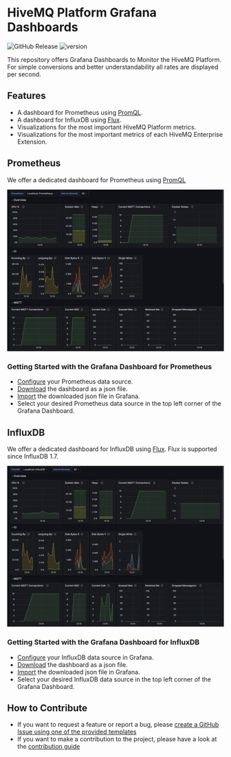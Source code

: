# HiveMQ Platform Grafana Dashboards

![GitHub Release](https://img.shields.io/github/release/hivemq/hivemq-grafana-dashboards?style=flat)
![version](https://img.shields.io/badge/version-1.0-green)

This repository offers Grafana Dashboards to Monitor the HiveMQ Platform.
For simple conversions and better understandability all rates are displayed per second.

## Features

- A dashboard for Prometheus using [PromQL](https://prometheus.io/docs/prometheus/latest/querying/basics/).
- A dashboard for InfluxDB using [Flux](https://docs.influxdata.com/influxdb/cloud/query-data/flux/).
- Visualizations for the most important HiveMQ Platform metrics.
- Visualizations for the most important metrics of each HiveMQ Enterprise Extension.

## Prometheus

We offer a dedicated dashboard for Prometheus using
[PromQL](https://prometheus.io/docs/prometheus/latest/querying/basics/)

![prometheus-example.png](img%2Fprometheus-example.png)

### Getting Started with the Grafana Dashboard for Prometheus

- [Configure](https://grafana.com/docs/grafana/latest/datasources/prometheus/configure-prometheus-data-source/) your
  Prometheus data source.
- [Download](https://github.com/hivemq/hivemq-grafana-dashboards/releases/download/0.2/hivemq-grafana-dashboard-influxdb-0.2.json)
  the dashboard as a json file.
- [Import](https://grafana.com/docs/grafana/latest/dashboards/build-dashboards/import-dashboards/) the downloaded json
  file in Grafana.
- Select your desired Prometheus data source in the top left corner of the Grafana Dashboard.

## InfluxDB

We offer a dedicated dashboard for InfluxDB using [Flux](https://docs.influxdata.com/influxdb/cloud/query-data/flux/).
Flux is supported since InfluxDB 1.7.

![influxdb-example.png](img%2Finfluxdb-example.png)

### Getting Started with the Grafana Dashboard for InfluxDB

- [Configure](https://grafana.com/docs/grafana/latest/datasources/influxdb/) your InfluxDB data source in Grafana.
- [Download](https://github.com/hivemq/hivemq-grafana-dashboards/releases/download/0.2/hivemq-grafana-dashboard-prometheus-0.2.json)
  the dashboard as a json file.
- [Import](https://grafana.com/docs/grafana/latest/dashboards/build-dashboards/import-dashboards/) the downloaded json
  file in Grafana.
- Select your desired InfluxDB data source in the top left corner of the Grafana Dashboard.

## How to Contribute

- If you want to request a feature or report a bug,
  please [create a GitHub Issue using one of the provided templates](https://github.com/hivemq/mqtt-cli/issues/new/choose)
- If you want to make a contribution to the project, please have a look at the [contribution guide](CONTRIBUTING.md)
